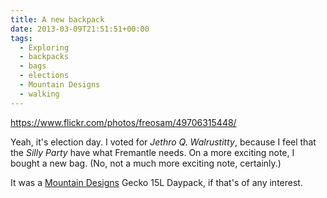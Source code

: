 ```yaml
---
title: A new backpack
date: 2013-03-09T21:51:51+00:00
tags:
  - Exploring
  - backpacks
  - bags
  - elections
  - Mountain Designs
  - walking
---
```


https://www.flickr.com/photos/freosam/49706315448/

Yeah, it's election day. I voted for *Jethro Q. Walrustitty*, because I feel that the *Silly Party* have what Fremantle needs.
On a more exciting note, I bought a new bag. (No, not a much more exciting note, certainly.)

It was a [Mountain Designs](http://www.mountaindesigns.com/store/packs/daypacks/products/11430/md-gecko-15-daypack) Gecko 15L Daypack,
if that's of any interest.
